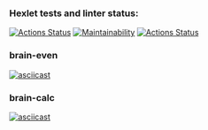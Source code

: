 ### Hexlet tests and linter status:
[![Actions Status](https://github.com/dmitryfirsanov/frontend-project-lvl1/workflows/hexlet-check/badge.svg)](https://github.com/dmitryfirsanov/frontend-project-lvl1/actions)
[![Maintainability](https://api.codeclimate.com/v1/badges/6917b2735dd300d06e35/maintainability)](https://codeclimate.com/github/dmitryfirsanov/frontend-project-lvl1/maintainability)
[![Actions Status](https://github.com/dmitryfirsanov/frontend-project-lvl1/workflows/eslint/badge.svg)](https://github.com/dmitryfirsanov/frontend-project-lvl1/actions)
### brain-even
[![asciicast](https://asciinema.org/a/rOFuvoNVU83VEbVibOesllMU3.svg)](https://asciinema.org/a/rOFuvoNVU83VEbVibOesllMU3)
### brain-calc
[![asciicast](https://asciinema.org/a/2vbKoB9hYX57iEvZ4ro5F8iaU.svg)](https://asciinema.org/a/2vbKoB9hYX57iEvZ4ro5F8iaU)
